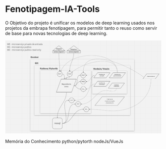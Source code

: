 # Fenotipagem-IA-Tools

O Objetivo do projeto é unificar os modelos de deep learning usados nos projetos da embrapa fenotipagem, para permitir tanto o reuso como servir de base para novas tecnologias de deep learning.

![diagrama](phenotools.png)

Memória do Conhecimento
  python/pytorth
  nodeJs/VueJs
